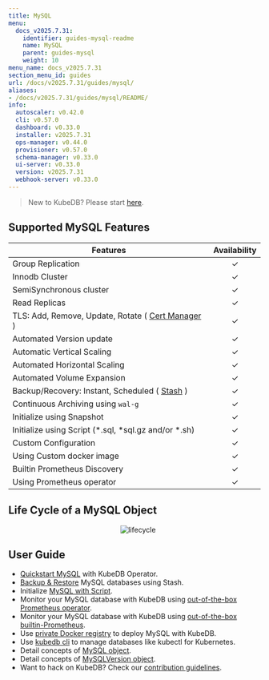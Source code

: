 ```yaml
---
title: MySQL
menu:
  docs_v2025.7.31:
    identifier: guides-mysql-readme
    name: MySQL
    parent: guides-mysql
    weight: 10
menu_name: docs_v2025.7.31
section_menu_id: guides
url: /docs/v2025.7.31/guides/mysql/
aliases:
- /docs/v2025.7.31/guides/mysql/README/
info:
  autoscaler: v0.42.0
  cli: v0.57.0
  dashboard: v0.33.0
  installer: v2025.7.31
  ops-manager: v0.44.0
  provisioner: v0.57.0
  schema-manager: v0.33.0
  ui-server: v0.33.0
  version: v2025.7.31
  webhook-server: v0.33.0
---
```


> New to KubeDB? Please start [here](/docs/v2025.7.31/README).

## Supported MySQL Features

| Features                                                                           | Availability |
|------------------------------------------------------------------------------------|:------------:|
| Group Replication                                                                  |   &#10003;   |
| Innodb Cluster                                                                     |   &#10003;   |
| SemiSynchronous cluster                                                            |   &#10003;   |
| Read Replicas                                                                      |   &#10003;   |
| TLS: Add, Remove, Update, Rotate ( [Cert Manager](https://cert-manager.io/docs/) ) |   &#10003;   |
| Automated Version update                                                           |   &#10003;   |
| Automatic Vertical Scaling                                                         |   &#10003;   |
| Automated Horizontal Scaling                                                       |   &#10003;   |
| Automated Volume Expansion                                                         |   &#10003;   |
| Backup/Recovery: Instant, Scheduled ( [Stash](https://stash.run/) )                |   &#10003;   |
| Continuous Archiving using `wal-g`                                                 |   &#10003;   |
| Initialize using Snapshot                                                          |   &#10003;   |
| Initialize using Script (\*.sql, \*sql.gz and/or \*.sh)                            |   &#10003;   |
| Custom Configuration                                                               |   &#10003;   |
| Using Custom docker image                                                          |   &#10003;   |
| Builtin Prometheus Discovery                                                       |   &#10003;   |
| Using Prometheus operator                                                          |   &#10003;   |

## Life Cycle of a MySQL Object

<p align="center">
  <img alt="lifecycle"  src="/docs/v2025.7.31/images/mysql/mysql-lifecycle.png" >
</p>

## User Guide

- [Quickstart MySQL](/docs/v2025.7.31/guides/mysql/quickstart/) with KubeDB Operator.
- [Backup & Restore](/docs/v2025.7.31/guides/mysql/backup/stash/overview/) MySQL databases using Stash.
- Initialize [MySQL with Script](/docs/v2025.7.31/guides/mysql/initialization/).
- Monitor your MySQL database with KubeDB using [out-of-the-box Prometheus operator](/docs/v2025.7.31/guides/mysql/monitoring/prometheus-operator/).
- Monitor your MySQL database with KubeDB using [out-of-the-box builtin-Prometheus](/docs/v2025.7.31/guides/mysql/monitoring/builtin-prometheus/).
- Use [private Docker registry](/docs/v2025.7.31/guides/mysql/private-registry/) to deploy MySQL with KubeDB.
- Use [kubedb cli](/docs/v2025.7.31/guides/mysql/cli/) to manage databases like kubectl for Kubernetes.
- Detail concepts of [MySQL object](/docs/v2025.7.31/guides/mysql/concepts/database/).
- Detail concepts of [MySQLVersion object](/docs/v2025.7.31/guides/mysql/concepts/catalog/).
- Want to hack on KubeDB? Check our [contribution guidelines](/docs/v2025.7.31/CONTRIBUTING).
